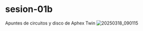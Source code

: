 # sesion-01b
Apuntes de circuitos y disco de Aphex Twin
![20250318_090115](https://github.com/user-attachments/assets/9b8176a5-b1cc-4a28-9627-2d91054c526e)
